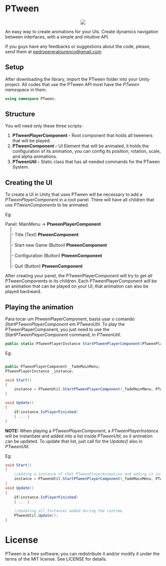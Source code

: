 # PTween

<p align="center"> 
<img src="https://media.giphy.com/media/z088g5dDX5IqSsnXM3/giphy.gif" style="max-height: 300px;">
</p>

An easy way to create animations for your UIs. Create dynamics navigation between interfaces, with a simple and intuitive API.

If you guys have any feedbacks or suggestions about the code, please, send them at
pedropereralourenco@gmail.com

## Setup

After downloading the library, import the PTween folder into your Unity project.
All codes that use the PTween API most have the <i>PTween namespace</i> in them.

```cs
using namespace PTween;
```

## Structure

You will need only these three scripts:
  1. <b>PTweenPlayerComponent -</b> Root component that holds all tweeners that will be played.
  2. <b>PTweenComponent -</b> UI Element that will be animated, it holds the configuration of its animation, you can config its position, rotation, scale, and alpha animations. 
  3. <b>PTweenUtil -</b> Static class that has all needed commands for the PTween System.
  
## Creating the UI
  
To create a UI in Unity that uses PTween will be necessary to add a <i>PTweenPlayerComponent</i> in a root panel. There will have all children that use <i>PTweenComponents</i> to be animated.
 
 Eg:
 
 Panel: MainMenu -> <b>PtweenPlayerComponent</b> <br>
 &nbsp; &nbsp;  | <br>
 &nbsp; &nbsp;  |- Title (Text) <b>PtweenComponent</b> <br>
 &nbsp; &nbsp;  | <br>
 &nbsp; &nbsp;  |- Start new Game (Button) <b>PtweenComponent</b> <br>
 &nbsp; &nbsp;  | <br>
 &nbsp; &nbsp;  |- Configuration (Button) <b>PtweenComponent</b> <br>
 &nbsp; &nbsp;  | <br>
 &nbsp; &nbsp;  |- Quit (Button) <b>PtweenComponent</b> <br>
                
 After creating your panel, the PTweenPlayerComponent will try to get all PTweenComponents in its children.
 Each PTweenPlayerComponent will be an animation that can be played on your UI, that animation can also be played backward.
 
 ## Playing the animation
 
 Para tocar um PtweenPlayerComponent, basta usar o comando <i>StartPTweenPlayerComponent</i> em <i>PTweenUtil</i>.
 To play the PTweenPlayerComponent, you just need to use the <i>StartPTweenPlayerComponent</i> command, in <i>PTweenUtil</i>.
 
 ```cs
public static PTweenPlayerInstance StartPTweenPlayerComponent(PTweenPlayerComponent playerComponent, PTweenAnimationDirection animationDirection);
```
 
 Eg:
 
```cs

public PTweenPlayerComponent _fadeMainMenu;
PTweenPlayerInstance _instance;

void Start()
{
    instance = PTweenUtil.StartPTweenPlayerComponent(_fadeMainMenu, PTweenAnimationDirection.ANIMATE_FORWARD);
}

void Update()
{
    if(instance.IsPlayerFinished)
    { ... }
}
```

<b>NOTE:</b> When playing a <i>PTweenPlayerComponent</i>, a <i>PTweenPlayerInstance</i> will be instantiate and added into a list inside <i>PTweenUtil</i>, so it animation can be updated. To update that list, just call for the <i>Update()</i> also in <i>PTweenUtil</i>.

Eg:

```cs
void Start()
{
    //Adding a instance of that PTweenPlayerAnimation and adding it into a list, so it can be updated at PTweenUtil.Update()
    instance = PTweenUtil.StartPTweenPlayerComponent(_fadeMainMenu, PTweenAnimationDirection.ANIMATE_FORWARD);
}
void Update()
{
    if(instance.IsPlayerFinished)
    { ... }
    
    //Updating all Instances added during the runtime
    PTweenUtil.Update();
}
```

# License 

PTween is a free software; you can redistribute it and/or modify it under the terms of the MIT license. See LICENSE for details.
